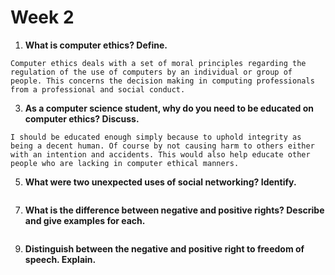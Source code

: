 # Week 2
1. **What is computer ethics? Define.**
```
Computer ethics deals with a set of moral principles regarding the regulation of the use of computers by an individual or group of people. This concerns the decision making in computing professionals from a professional and social conduct.
```

3. **As a computer science student, why do you need to be educated on computer ethics? Discuss.**
```
I should be educated enough simply because to uphold integrity as being a decent human. Of course by not causing harm to others either with an intention and accidents. This would also help educate other people who are lacking in computer ethical manners.
```

5. **What were two unexpected uses of social networking? Identify.**
```
```

7. **What is the difference between negative and positive rights? Describe and give examples for each.**
```
```

9. **Distinguish between the negative and positive right to freedom of speech. Explain.**
```
```

